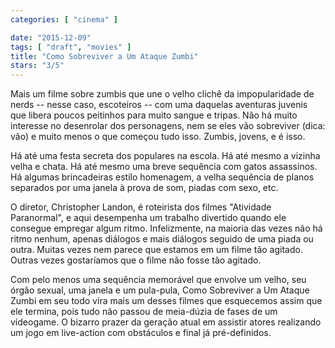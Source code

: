 ```yaml
---
categories: [ "cinema" ]

date: "2015-12-09"
tags: [ "draft", "movies" ]
title: "Como Sobreviver a Um Ataque Zumbi"
stars: "3/5"
---
```

Mais um filme sobre zumbis que une o velho clichê da impopularidade de nerds -- nesse caso, escoteiros -- com uma daquelas aventuras juvenis que libera poucos peitinhos para muito sangue e tripas. Não há muito interesse no desenrolar dos personagens, nem se eles vão sobreviver (dica: vão) e muito menos o que começou tudo isso. Zumbis, jovens, e é isso.

Há até uma festa secreta dos populares na escola. Há até mesmo a vizinha velha e chata. Há até mesmo uma breve sequência com gatos assassinos. Há algumas brincadeiras estilo homenagem, a velha sequência de planos separados por uma janela à prova de som, piadas com sexo, etc.

O diretor, Christopher Landon, é roteirista dos filmes "Atividade Paranormal", e aqui desempenha um trabalho divertido quando ele consegue empregar algum ritmo. Infelizmente, na maioria das vezes não há ritmo nenhum, apenas diálogos e mais diálogos seguido de uma piada ou outra. Muitas vezes nem parece que estamos em um filme tão agitado. Outras vezes gostaríamos que o filme não fosse tão agitado.

Com pelo menos uma sequência memorável que envolve um velho, seu órgão sexual, uma janela e um pula-pula, Como Sobreviver a Um Ataque Zumbi em seu todo vira mais um desses filmes que esquecemos assim que ele termina, pois tudo não passou de meia-dúzia de fases de um vídeogame. O bizarro prazer da geração atual em assistir atores realizando um jogo em live-action com obstáculos e final já pré-definidos.
